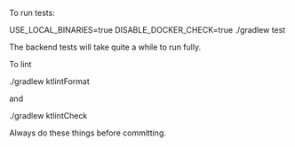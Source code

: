To run tests:

USE_LOCAL_BINARIES=true DISABLE_DOCKER_CHECK=true ./gradlew test

The backend tests will take quite a while to run fully.


To lint

./gradlew ktlintFormat

and

./gradlew ktlintCheck

Always do these things before committing.